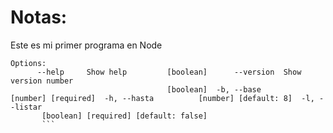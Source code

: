 # Notas:
Este es mi primer programa en Node

```
Options:
      --help     Show help         [boolean]      --version  Show version number        
                                   [boolean]  -b, --base             [number] [required]  -h, --hasta          [number] [default: 8]  -l, --listar
       [boolean] [required] [default: false]
       ```